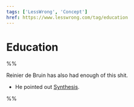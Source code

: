 ```yaml
---
tags: ['LessWrong', 'Concept']
href: https://www.lesswrong.com/tag/education
---
```


# Education

%%

Reinier de Bruin has also had enough of this shit.

- He pointed out [Synthesis](https://www.synthesis.is/home).

%%
